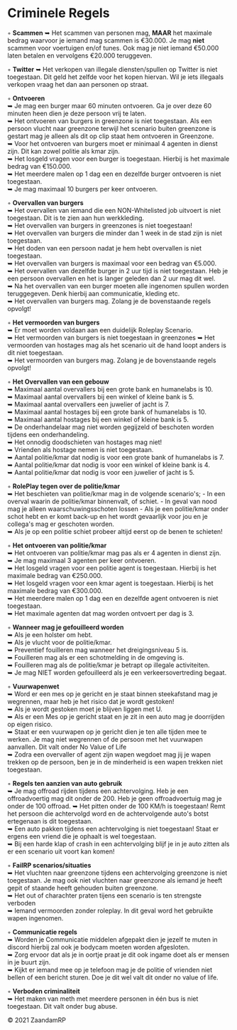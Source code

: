 # Criminele Regels

◦ <b>Scammen</b> ➥ Het scammen van personen mag, <b>MAAR</b> het maximale bedrag waarvoor je iemand mag scammen is €30.000. Je mag <b>niet</b> scammen voor voertuigen en/of tunes. Ook mag je niet iemand €50.000 laten betalen en vervolgens €20.000 teruggeven.

◦ <b>Twitter</b> ➥ Het verkopen van illegale diensten/spullen op Twitter is niet toegestaan. Dit geld het zelfde voor het kopen hiervan. Wil je iets illegaals verkopen vraag het dan aan personen op straat.


◦ <b>Ontvoeren</b> <br>
     ➥ Je mag een burger maar 60 minuten ontvoeren. Ga je over deze 60 minuten heen dien je deze persoon vrij te laten. <br>
     ➥ Het ontvoeren van burgers in greenzone is niet toegestaan. Als een persoon vlucht naar greenzone terwijl het scenario buiten greenzone is gestart mag je alleen als dit op clip staat hem ontvoeren in Greenzone. <br>
     ➥ Voor het ontvoeren van burgers moet er minimaal 4 agenten in dienst zijn. Dit kan zowel politie als kmar zijn. <br>
     ➥ Het losgeld vragen voor een burger is toegestaan. Hierbij is het maximale bedrag van €150.000. <br>
     ➥ Het meerdere malen op 1 dag een en dezelfde burger ontvoeren is niet toegestaan. <br>
     ➥ Je mag maximaal 10 burgers per keer ontvoeren. <br>

◦ <b>Overvallen van burgers</b> <br>
     ➥ Het overvallen van iemand die een NON-Whitelisted job uitvoert is niet toegestaan. Dit is te zien aan hun werkkleding. <br> 
     ➥ Het overvallen van burgers in greenzones is niet toegestaan! <br>
     ➥ Het overvallen van burgers die minder dan 1 week in de stad zijn is niet toegestaan. <br>
     ➥ Het doden van een persoon nadat je hem hebt overvallen is niet toegestaan. <br>
     ➥ Het overvallen van burgers is maximaal voor een bedrag van €5.000. <br>
     ➥ Het overvallen van dezelfde burger in 2 uur tijd is niet toegestaan. Heb je een persoon overvallen en het is langer geleden dan 2 uur mag dit wel. <br>
     ➥ Na het overvallen van een burger moeten alle ingenomen spullen worden teruggegeven. Denk hierbij aan communicatie, kleding etc. <br>
     ➥ Het overvallen van burgers mag. Zolang je de bovenstaande regels opvolgt!  <br>

◦ <b>Het vermoorden van burgers</b> <br>
     ➥ Er moet worden voldaan aan een duidelijk Roleplay Scenario. <br> 
     ➥ Het vermoorden van burgers is niet toegestaan in greenzones
     ➥ Het vermoorden van hostages mag als het scenario uit de hand loopt anders is dit niet toegestaan. <br> 
     ➥ Het vermoorden van burgers mag. Zolang je de bovenstaande regels opvolgt! <br>

◦ <b>Het Overvallen van een gebouw</b> <br>
     ➥ Maximaal aantal overvallers bij een grote bank en humanelabs is 10. <br>
     ➥ Maximaal aantal overvallers bij een winkel of kleine bank is 5. <br>
     ➥ Maximaal aantal overvallers een juwelier of jacht is 7. <br>
     ➥ Maximaal aantal hostages bij een grote bank of humanelabs is 10. <br>
     ➥ Maximaal aantal hostages bij een winkel of kleine bank is 5.<br>
     ➥ De onderhandelaar mag niet worden gegijzeld of beschoten worden tijdens een onderhandeling.<br>
     ➥ Het onnodig doodschieten van hostages mag niet! <br>
     ➥ Vrienden als hostage nemen is niet toegestaan.<br>
     ➥ Aantal politie/kmar dat nodig is voor een grote bank of humanelabs is 7.<br>
     ➥ Aantal politie/kmar dat nodig is voor een winkel of kleine bank is 4.<br>
     ➥ Aantal politie/kmar dat nodig is voor een juwelier of jacht is 5.<br>
     
◦ <b>RolePlay tegen over de politie/kmar</b><br>
     ➥ Het beschieten van politie/kmar mag in de volgende scenario's; - In een overval waarin de politie/kmar binnenvalt, of schiet.
                                                                  - In geval van nood mag je alleen waarschuwingsschoten lossen
                                                                  - Als je een politie/kmar onder schot hebt en er komt back-up en het wordt gevaarlijk voor jou en je collega's                                                                     mag er geschoten worden.<br> 
     ➥ Als je op een politie schiet probeer altijd eerst op de benen te schieten! <br>
     
◦ <b>Het ontvoeren van politie/kmar</b><br>
     ➥ Het ontvoeren van politie/kmar mag pas als er 4 agenten in dienst zijn. <br>
     ➥ Je mag maximaal 3 agenten per keer ontvoeren. <br>
     ➥ Het losgeld vragen voor een politie agent is toegestaan. Hierbij is het maximale bedrag van €250.000. <br>
     ➥ Het losgeld vragen voor een kmar agent is toegestaan. Hierbij is het maximale bedrag van €300.000. <br>
     ➥ Het meerdere malen op 1 dag een en dezelfde agent ontvoeren is niet toegestaan. <br>
     ➥ Het maximale agenten dat mag worden ontvoert per dag is 3. <br>
     
◦ <b>Wanneer mag je gefouilleerd worden</b><br>
     ➥ Als je een holster om hebt.<br>
     ➥ Als je vlucht voor de politie/kmar.<br>
     ➥ Preventief fouilleren mag wanneer het dreigingsniveau 5 is.<br>
     ➥ Fouilleren mag als er een schotmelding in de omgeving is.<br>
     ➥ Fouilleren mag als de politie/kmar je betrapt op illegale activiteiten. <br>
     ➥ Je mag NIET worden gefouilleerd als je een verkeersovertreding begaat.<br>

◦ <b>Vuurwapenwet</b> <br>
     ➥ Word er een mes op je gericht en je staat binnen steekafstand mag je wegrennen, maar heb je het risico dat je wordt gestoken! <br>
     ➥ Als je wordt gestoken moet je blijven liggen met U. <br>
     ➥ Als er een Mes op je gericht staat en je zit in een auto mag je doorrijden op eigen risico.<br>
     ➥ Staat er een vuurwapen op je gericht dien je ten alle tijden mee te werken. Je mag niet wegrennen of de persoon met het vuurwapen aanvallen. Dit valt onder No Value of Life <br>
     ➥ Zodra een overvaller of agent zijn wapen wegdoet mag jij je wapen trekken op de persoon, ben je in de minderheid is een wapen trekken niet toegestaan. <br>
    
◦ <b>Regels ten aanzien van auto gebruik</b> <br>
     ➥ Je mag offroad rijden tijdens een achtervolging. Heb je een offroadvoertig mag dit onder de 200. Heb je geen offroadvoertuig mag je onder de 100 offroad.
     ➥ Het pitten onder de 100 KM/h is toegestaan! Remt het persoon die achtervolgd word en de achtervolgende auto's botst ertegenaan is dit toegestaan.<br> 
     ➥ Een auto pakken tijdens een achtervolging is niet toegestaan! Staat er ergens een vriend die je ophaalt is wel toegestaan. <br>
     ➥ Bij een harde klap of crash in een achtervolging blijf je in je auto zitten als er een scenario uit voort kan komen! <br>
     
◦ <b>FailRP scenarios/situaties</b>     <br>
     ➥ Het vluchten naar greenzone tijdens een achtervolging greenzone is niet toegestaan. Je mag ook niet vluchten naar greenzone als iemand je heeft gepit of staande heeft gehouden buiten greenzone. <br>
     ➥ Het out of charachter praten tijens een scenario is ten strengste verboden <br>
     ➥ Iemand vermoorden zonder roleplay. In dit geval word het gebruikte wapen ingenomen.<br>

◦ <b>Communicatie regels</b><br>
     ➥ Worden je Communicatie middelen afgepakt dien je jezelf te muten in discord hierbij zal ook je bodycam moeten worden afgesloten.<br>
     ➥ Zorg ervoor dat als je in oortje praat je dit ook ingame doet als er mensen in je buurt zijn. <br>
     ➥ Kijkt er iemand mee op je telefoon mag je de politie of vrienden niet bellen of een bericht sturen. Doe je dit wel valt dit onder no value of life.   <br>
     
◦ <b>Verboden criminaliteit</b><br>
     ➥ Het maken van meth met meerdere personen in één bus is niet toegestaan. Dit valt onder bug abuse.<br>
    
     


© 2021 ZaandamRP
